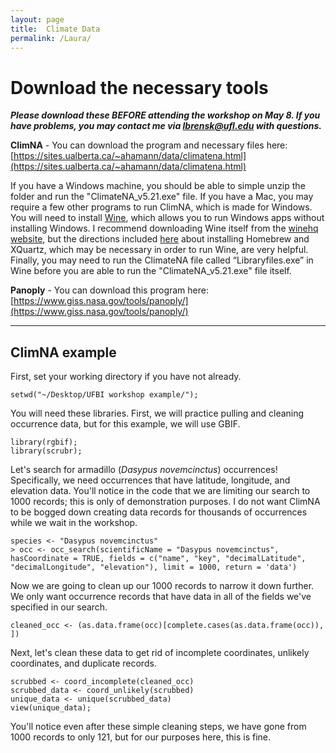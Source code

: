 ```yaml
---
layout: page
title:  Climate Data
permalink: /Laura/
---
```


# Download the necessary tools
***Please download these BEFORE attending the workshop on May 8. If you have problems, you may contact me via lbrensk@ufl.edu with questions.***

**ClimNA** - You can download the program and necessary files here: [https://sites.ualberta.ca/~ahamann/data/climatena.html](https://sites.ualberta.ca/~ahamann/data/climatena.html)

If you have a Windows machine, you should be able to simple unzip the folder and run the "ClimateNA_v5.21.exe" file.
If you have a Mac, you may require a few other programs to run ClimNA, which is made for Windows. You will need to install [Wine](http://www.winehq.org), which allows you to run Windows apps without installing Windows. I recommend downloading Wine itself from the [winehq website](http://www.winehq.org), but the directions included [here](https://www.davidbaumgold.com/tutorials/wine-mac/#part-1:-install-homebrew) about installing Homebrew and XQuartz, which may be necessary in order to run Wine, are very helpful. Finally, you may need to run the ClimateNA file called “Libraryfiles.exe” in Wine before you are able to run the "ClimateNA_v5.21.exe" file itself.

**Panoply** - You can download this program here: [https://www.giss.nasa.gov/tools/panoply/](https://www.giss.nasa.gov/tools/panoply/)

***

## ClimNA example

First, set your working directory if you have not already.

```{r}
setwd("~/Desktop/UFBI workshop example/");
```

You will need these libraries. First, we will practice pulling and cleaning occurrence data, but for this example, we will use GBIF. 

```{r}
library(rgbif);
library(scrubr);
```
Let's search for armadillo (*Dasypus novemcinctus*) occurrences! Specifically, we need occurrences that have latitude, longitude, and elevation data. You'll notice in the code that we are limiting our search to 1000 records; this is only of demonstration purposes. I do not want ClimNA to be bogged down creating data records for thousands of occurrences while we wait in the workshop.

```{r}
species <- "Dasypus novemcinctus"
> occ <- occ_search(scientificName = "Dasypus novemcinctus", hasCoordinate = TRUE, fields = c("name", "key", "decimalLatitude", "decimalLongitude", "elevation"), limit = 1000, return = 'data')
```

Now we are going to clean up our 1000 records to narrow it down further. We only want occurrence records that have data in all of the fields we've specified in our search.

```{r}
cleaned_occ <- (as.data.frame(occ)[complete.cases(as.data.frame(occ)), ])
```

Next, let's clean these data to get rid of incomplete coordinates, unlikely coordinates, and duplicate records.

```{r}
scrubbed <- coord_incomplete(cleaned_occ)
scrubbed_data <- coord_unlikely(scrubbed)
unique_data <- unique(scrubbed_data)
view(unique_data);
```
You'll notice even after these simple cleaning steps, we have gone from 1000 records to only 121, but for our purposes here, this is fine.
